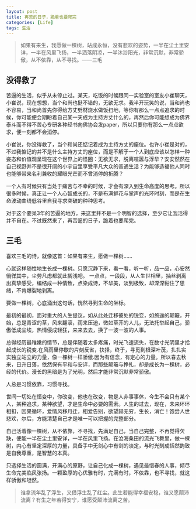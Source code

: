 ```yaml
---
layout: post
title: 再苦的日子，跪着也要爬完
categories: [Life]
tags: 生活
---
```

>如果有来生，我愿做一棵树，站成永恒，没有悲欢的姿势，一半在尘土里安详，一半在风里飞扬，一半洒落阴凉，一半沐浴阳光，非常沉默，非常骄傲，从不依靠，从不寻找。——三毛

## 没得救了
苦逼的生活，似乎从未停止过。某天，吃饭的时候跟同一实验室的室友小崔聊天，小崔说，现在想想，当个和尚也挺不错的，无欲无求。我半开玩笑的说，当和尚也不容易，当和尚首先你得给方丈劈材烧水做饭扫地，等你有那么一点点追求的时候，你可能便会期盼着自己某一天成为主持方丈什么的，再然后你可能想成为佛界泰斗而不得不苦心专研各种经书向佛协会发paper，所以只要你有那么一点点欲求，便一刻都不会消停。

小崔说，你没得救了，当个和尚还惦记着成为主持方丈的座位。也许小崔是对的，不过我惦记的并不是什么主持方丈的座位，而是不解于一个人到底应该以怎样一种姿态和价值观呈现在这个世界上的怪圈：无欲无求，脱离喧嚣与浮华？安安然然在自己视野并不是很开阔的小宇宙里享受平凡大众的普通生活？为能够造福他人同时也能够带来名利兼收的耀眼光芒而不曾消停的折腾？

一个人有时候只有当处于痛苦与不幸的时候，才会有深入到生命高度的思考。所以很多时候，真正让一个人心智成长的，不是布满鲜花与掌声的光环时刻，而是在生命波动曲线低谷里自我寻求突破的种种思考。

对于这个要呆3年的苦逼的地方，来这里并不是一个明智的选择，至少它让我活得并不自在。不过既然来了，再苦逼的日子，跪着也要爬完。

## 三毛

喜欢三毛的诗，就像这首：如果有来生，愿做一棵树……

心就这样随性地生长成一棵树。只愿沉静下来，看一看，听一听，品一品，心安然徜徉其中，尘劳凡虑都就此搁浅吧。 一点点，一段段，从人生世相里，抽丝剥离出真挚感受，编结成一种情致，点染成诗，不华美，淡到极致，却深深黏住了思绪，不肯爆裂地剥离。

要做一棵树，心底涌出这句话，恍然寻到生命的坐标。

最初的最初，面对重大的人生提议，如从此处迁移彼处的锐变，如旅途的颠簸，开始，总是青涩的草，风来翻滚，雨来压迫，微如草芥的人儿，无法托举起自己，骄傲低成尘埃，热情侵成轻狂，来来去去，换了一波一波的人事。

总得经历最稚嫩的情节，总是伴随着太多疼痛，时光飞速流失，在数寸光阴里才拾起成长的锐变.在风雨里停歇的片刻反省，抉择，终于，寻觅到根深叶茂，扎扎实实独立站立的力量，像一棵树一样骄傲.因为有信念，有定心的力量。所以春去秋来，日升日落，依然保有平和与安详，而那些颠簸与挣扎，却是成长为一棵树，必经的代价。漫长的黑暗是为了光明，然后才能非常沉默非常骄傲。

人总是习惯依靠，习惯寻找。

世间一切处在恒变中，你改变，他也在改变，物是人非事事休，今生不会只有某个人，某种追求，某种欲望，才是生命中必要的需索。人生的过去，现在，未来环环相扣，因果循环，爱情风移月迁，相爱告别，欲望赫无穷，生长，消亡！饱尝人世悲欢，尔后，方能清楚自己才是唯一可以把握的完整部分。

自己活着像一棵树，从不依靠，不寻找，先满足自己，当自己完整，不再觉得欠缺，便能一半在尘土里安详，一半在风里飞扬。在沧海桑田的流光飞舞里，做一棵树，内心有坚定深厚的力量，具备手中无剑心中有剑的淡定，与时光刻成恬然韵致是自我尊重，是智慧的本真。

只选择生活的圆满，开满心的原野，让自己化成一棵树，遇见最惜春的人事，倾尽生命完美临风张扬。一颗盈厚的心优雅有时，完满有时，不依靠，也不寻找，就这样骄傲和坦然。

>谁拿流年乱了浮生，又借浮生乱了红尘。此生若能得幸福安稳，谁又愿颠沛流离？有生之年若得安宁，谁愿受颠沛流离之苦。
